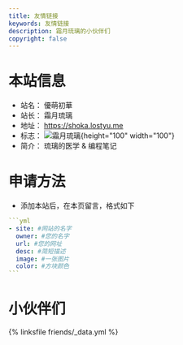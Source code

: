 ```yaml
---
title: 友情链接
keywords: 友情链接
description: 霜月琉璃的小伙伴们
copyright: false
---
```


# 本站信息
- 站名： 優萌初華
- 站长： 霜月琉璃
- 地址： https://shoka.lostyu.me
- 标志： ![霜月琉璃](https://fastly.jsdelivr.net/gh/amehime/shoka@latest/images/avatar.jpg){height="100" width="100"}
- 简介： 琉璃的医学 & 编程笔记

# 申请方法
- 添加本站后，在本页留言，格式如下

~~~yml
```yml
- site: #网站的名字
  owner: #您的名字
  url: #您的网址
  desc: #简短描述
  image: #一张图片
  color: #方块颜色
```
~~~

# 小伙伴们
{% linksfile friends/_data.yml %}

